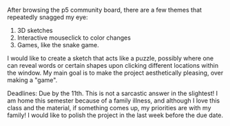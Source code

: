After browsing the p5 community board, there are a few themes that repeatedly snagged my eye:
1. 3D sketches
2. Interactive mouseclick to color changes
3. Games, like the snake game.

I would like to create a sketch that acts like a puzzle, possibly where one can reveal words or certain shapes upon clicking different locations within the window. My main goal is to make the project aesthetically pleasing, over making a "game".

Deadlines:
Due by the 11th.
This is not a sarcastic answer in the slightest! I am home this semester because of a family illness, and although I love this class and the material, if something comes up, my priorities are with my family! I would like to polish the project in the last week before the due date.  
